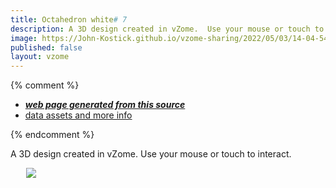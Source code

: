 ```yaml
---
title: Octahedron white# 7
description: A 3D design created in vZome.  Use your mouse or touch to interact.
image: https://John-Kostick.github.io/vzome-sharing/2022/05/03/14-04-54-Octahedron-white#-7/Octahedron-white#-7.png
published: false
layout: vzome
---
```


{% comment %}
 - [***web page generated from this source***](<https://John-Kostick.github.io/vzome-sharing/2022/05/03/Octahedron-white#-7-14-04-54.html>)
 - [data assets and more info](<https://github.com/John-Kostick/vzome-sharing/tree/main/2022/05/03/14-04-54-Octahedron-white#-7/>)
 
{% endcomment %}

A 3D design created in vZome.  Use your mouse or touch to interact.

<vzome-viewer style="width: 87%; height: 60vh; margin: 5%"
       src="https://John-Kostick.github.io/vzome-sharing/2022/05/03/14-04-54-Octahedron-white#-7/Octahedron-white#-7.vZome" >
  <img src="https://John-Kostick.github.io/vzome-sharing/2022/05/03/14-04-54-Octahedron-white#-7/Octahedron-white#-7.png" />
</vzome-viewer>